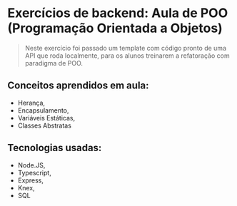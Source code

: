 # Exercícios de backend: Aula de POO (Programação Orientada a Objetos)

> Neste exercício foi passado um template com código pronto de uma API que roda localmente, para os alunos treinarem a refatoração com paradigma de POO.

## Conceitos aprendidos em aula: 
- Herança,
- Encapsulamento,
- Variáveis Estáticas, 
- Classes Abstratas

## Tecnologias usadas:
- Node.JS,
- Typescript,
- Express,
- Knex, 
- SQL